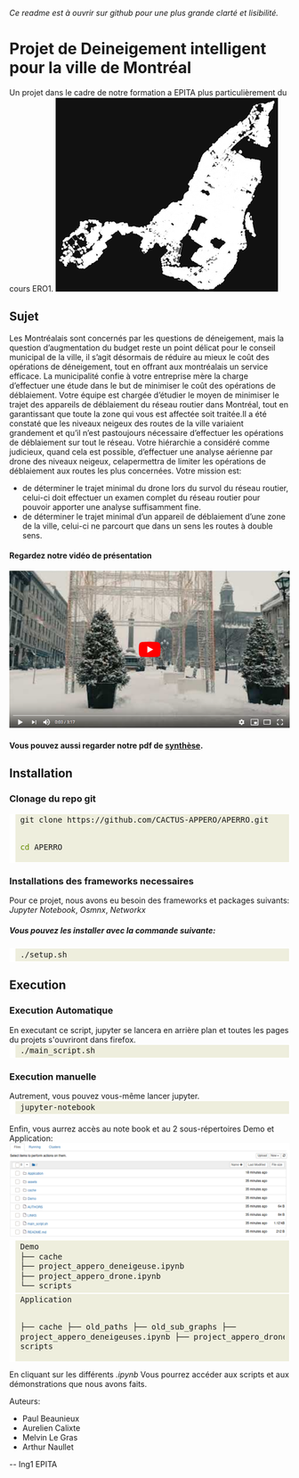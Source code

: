 <i>Ce readme est à ouvrir sur github pour une plus grande clarté et lisibilité.</i>

<h1>Projet de Deineigement intelligent pour la ville de Montréal</h1>
  Un projet dans le cadre de notre formation a EPITA plus particulièrement du cours ERO1.
 <!-- Instructions d'installation et d'execution + descriptif de la structure du rendu -->
<img src="assets/readme/osmnx_montreal.png"/>
<h2> Sujet </h2>  
  <p>Les Montréalais sont concernés par les questions de déneigement, mais la question d’augmentation du budget reste un point délicat pour le conseil municipal de la ville, il s’agit désormais de réduire au mieux le coût des opérations de déneigement, tout en offrant aux montréalais un service efficace. La municipalité confie à votre entreprise mère la charge d’effectuer une étude dans le but de minimiser le coût des opérations de déblaiement. Votre équipe est chargée d’étudier le moyen de minimiser le trajet des appareils de déblaiement du réseau routier dans Montréal, tout en garantissant que toute la zone qui vous est affectée soit traitée.Il a été constaté que les niveaux neigeux des routes de la ville variaient grandement et qu’il n’est pastoujours nécessaire d’effectuer les opérations de déblaiement sur tout le réseau. Votre hiérarchie a considéré comme judicieux, quand cela est possible, d’effectuer une analyse aérienne par drone des niveaux neigeux, celapermettra de limiter les opérations de déblaiement aux routes les plus concernées. Votre mission est:<p>
  
  
  -  de déterminer le trajet minimal du drone lors du survol du réseau routier, celui-ci doit effectuer un examen complet du réseau routier pour pouvoir apporter une analyse suffisamment fine.
  -  de déterminer le trajet minimal d’un appareil de déblaiement d’une zone de la ville, celui-ci ne parcourt que dans un sens les routes à double sens.
  
  
<h4>Regardez notre vidéo de présentation</h4>

[![Watch the video](assets/readme/screen_yt.png)](https://www.youtube.com/watch?v=smpLdxu1vxw)

<h4>Vous pouvez aussi regarder notre pdf de <a href="/assets/readme/synthese.pdf">synthèse</a>.</h4>
<h2> Installation </h2>
  <h3>Clonage du repo git</h3>
  <!-- HTML generated using hilite.me --><div style="background: #eeeedd; overflow:auto;width:auto;border:solid white;border-width:.1em .1em .1em .8em;padding:.2em .6em;"><pre style="margin: 0; line-height: 125%">git clone https://github.com/CACTUS-APPERO/APERRO.git

<span style="color: #658b00">cd </span>APERRO</pre></div>


  <h3>Installations des frameworks necessaires</h3>
  <p>Pour ce projet, nous avons eu besoin des frameworks et packages suivants: <i>Jupyter Notebook</i>, <i>Osmnx</i>, <i> Networkx </i></p>
  <h5>Vous pouvez les installer avec la commande suivante:</h5>
  <!-- HTML generated using hilite.me --><div style="background: #eeeedd; overflow:auto;width:auto;border:solid white;border-width:.1em .1em .1em .8em;padding:.2em .6em;"><pre style="margin: 0; line-height: 125%">./setup.sh
</pre></div>

  
<h2> Execution </h2>
<h3> Execution Automatique </h3>
En executant ce script, jupyter se lancera en arrière plan et toutes les pages du projets s'ouvriront dans firefox.
<!-- HTML generated using hilite.me --><div style="background: #eeeedd; overflow:auto;width:auto;border:solid white;border-width:.1em .1em .1em .8em;padding:.2em .6em;"><pre style="margin: 0; line-height: 125%">./main_script.sh
</pre></div>

<h3> Execution manuelle </h3>
Autrement, vous pouvez vous-même lancer jupyter.
  <!-- HTML generated using hilite.me --><div style="background: #eeeedd; overflow:auto;width:auto;border:solid white;border-width:.1em .1em .1em .8em;padding:.2em .6em;"><pre style="margin: 0; line-height: 125%">jupyter-notebook 
</pre></div>
<br>
Enfin, vous aurrez accès au note book et au 2 sous-répertoires Demo et Application:
<img src="assets/readme/jupyter_intro.png"/>
<!-- HTML generated using hilite.me --><div style="background: #eeeedd; overflow:auto;width:auto;border:solid white;border-width:.1em .1em .1em .8em;padding:.2em .6em;"><pre style="margin: 0; line-height: 125%">Demo
├── cache
├── project_appero_deneigeuse.ipynb
├── project_appero_drone.ipynb
└── scripts
</pre></div>

<!-- HTML generated using hilite.me --><div style="background: #eeeedd; overflow:auto;width:auto;border:solid white;border-width:.1em .1em .1em .8em;padding:.2em .6em;"><pre style="margin: 0; line-height: 125%">Application
├── cache
├── old_paths
├── old_sub_graphs
├── project_appero_deneigeuses.ipynb
├── project_appero_drone.ipynb
└── scripts
</pre></div>

En cliquant sur les différents <i>.ipynb</i> Vous pourrez accéder aux scripts et aux démonstrations que nous avons faits.


Auteurs:
  - Paul Beaunieux
  - Aurelien Calixte 
  - Melvin Le Gras
  - Arthur Naullet 

-- Ing1 EPITA

